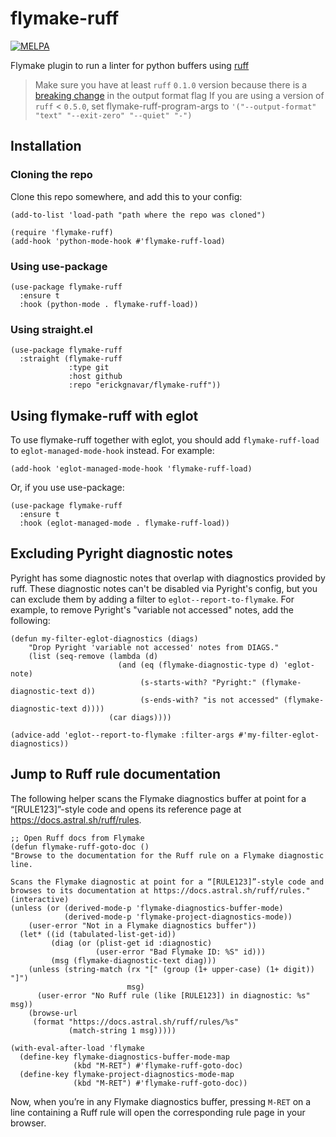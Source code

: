 # flymake-ruff

[![MELPA](https://melpa.org/packages/flymake-ruff-badge.svg)](https://melpa.org/#/flymake-ruff)

Flymake plugin to run a linter for python buffers using [ruff](https://github.com/charliermarsh/ruff)

> Make sure you have at least `ruff` `0.1.0` version because there is a [breaking change](https://github.com/astral-sh/ruff/blob/main/BREAKING_CHANGES.md#010) in the output format flag
> If you are using a version of `ruff` < `0.5.0`, set flymake-ruff-program-args to  `'("--output-format" "text" "--exit-zero" "--quiet" "-")`

## Installation

### Cloning the repo

Clone this repo somewhere, and add this to your config:

```elisp
(add-to-list 'load-path "path where the repo was cloned")

(require 'flymake-ruff)
(add-hook 'python-mode-hook #'flymake-ruff-load)
```

### Using use-package

```emacs-lisp
(use-package flymake-ruff
  :ensure t
  :hook (python-mode . flymake-ruff-load))
```

### Using straight.el

```emacs-lisp
(use-package flymake-ruff
  :straight (flymake-ruff
             :type git
             :host github
             :repo "erickgnavar/flymake-ruff"))
```

## Using flymake-ruff with eglot

To use flymake-ruff together with eglot, you should add `flymake-ruff-load` to
`eglot-managed-mode-hook` instead.   For example:

```emacs-lisp
(add-hook 'eglot-managed-mode-hook 'flymake-ruff-load)
```

Or, if you use use-package:

```emacs-lisp
(use-package flymake-ruff
  :ensure t
  :hook (eglot-managed-mode . flymake-ruff-load))
```

## Excluding Pyright diagnostic notes

Pyright has some diagnostic notes that overlap with diagnostics provided by
ruff. These diagnostic notes can't be disabled via Pyright's config, but you can
exclude them by adding a filter to `eglot--report-to-flymake`. For example, to
remove Pyright's "variable not accessed" notes, add the following:

```emacs-lisp
(defun my-filter-eglot-diagnostics (diags)
    "Drop Pyright 'variable not accessed' notes from DIAGS."
    (list (seq-remove (lambda (d)
                        (and (eq (flymake-diagnostic-type d) 'eglot-note)
                             (s-starts-with? "Pyright:" (flymake-diagnostic-text d))
                             (s-ends-with? "is not accessed" (flymake-diagnostic-text d))))
                      (car diags))))

(advice-add 'eglot--report-to-flymake :filter-args #'my-filter-eglot-diagnostics))
```

## Jump to Ruff rule documentation

The following helper scans the Flymake diagnostics buffer at point for a
“[RULE123]”-style code and opens its reference page at
https://docs.astral.sh/ruff/rules.

```elisp
;; Open Ruff docs from Flymake
(defun flymake-ruff-goto-doc ()
"Browse to the documentation for the Ruff rule on a Flymake diagnostic line.

Scans the Flymake diagnostic at point for a “[RULE123]”-style code and
browses to its documentation at https://docs.astral.sh/ruff/rules."
(interactive)
(unless (or (derived-mode-p 'flymake-diagnostics-buffer-mode)
            (derived-mode-p 'flymake-project-diagnostics-mode))
    (user-error "Not in a Flymake diagnostics buffer"))
  (let* ((id (tabulated-list-get-id))
         (diag (or (plist-get id :diagnostic)
                   (user-error "Bad Flymake ID: %S" id)))
         (msg (flymake-diagnostic-text diag)))
    (unless (string-match (rx "[" (group (1+ upper-case) (1+ digit)) "]")
                          msg)
      (user-error "No Ruff rule (like [RULE123]) in diagnostic: %s" msg))
    (browse-url
     (format "https://docs.astral.sh/ruff/rules/%s"
             (match-string 1 msg)))))

(with-eval-after-load 'flymake
  (define-key flymake-diagnostics-buffer-mode-map
              (kbd "M-RET") #'flymake-ruff-goto-doc)
  (define-key flymake-project-diagnostics-mode-map
              (kbd "M-RET") #'flymake-ruff-goto-doc))
```

Now, when you’re in any Flymake diagnostics buffer, pressing `M-RET` on a line containing a Ruff rule will open the corresponding rule page in your browser.
